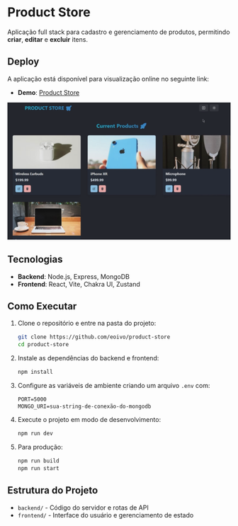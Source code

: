 # Product Store

Aplicação full stack para cadastro e gerenciamento de produtos, permitindo **criar**, **editar** e **excluir** itens.

## Deploy

A aplicação está disponível para visualização online no seguinte link:

- **Demo**: [Product Store](https://product-store-7c8m.onrender.com/)

<img src="./frontend/public/screenshot-for-readme.png" alt="Imagem demo" />

## Tecnologias

- **Backend**: Node.js, Express, MongoDB
- **Frontend**: React, Vite, Chakra UI, Zustand

## Como Executar

1. Clone o repositório e entre na pasta do projeto:

   ```bash
   git clone https://github.com/eoivo/product-store
   cd product-store
   ```

2. Instale as dependências do backend e frontend:

   ```bash
   npm install
   ```

3. Configure as variáveis de ambiente criando um arquivo `.env` com:

   ```env
   PORT=5000
   MONGO_URI=sua-string-de-conexão-do-mongodb
   ```

4. Execute o projeto em modo de desenvolvimento:

   ```bash
   npm run dev
   ```

5. Para produção:
   ```bash
   npm run build
   npm run start
   ```

## Estrutura do Projeto

- `backend/` - Código do servidor e rotas de API
- `frontend/` - Interface do usuário e gerenciamento de estado
